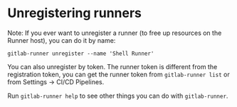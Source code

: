 # Unregistering runners

Note: If you ever want to unregister a runner (to free up resources on the Runner host),
you can do it by name:

```
gitlab-runner unregister --name 'Shell Runner'
```

You can also unregister by token. The runner token is different from the
registration token, you can get the runner token from `gitlab-runner list` or 
from Settings -> CI/CD Pipelines.

Run `gitlab-runner help` to see other things you can do with `gitlab-runner`.

